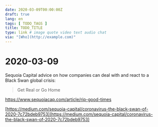 ```yaml
---
date: 2020-03-09T00:00:00Z
draft: true
lang: en
tags: [ TODO_TAGS ]
title: TODO_TITLE
type: link # image quote video text audio chat
via: "[Who](http://example.com)"
---
```



# 2020-03-09

Sequoia Capital advice on how companies can deal with and react to a Black Swan global crisis:

> Get Real or Go Home

https://www.sequoiacap.com/article/rip-good-times

[https://medium.com/sequoia-capital/coronavirus-the-black-swan-of-2020-7c72bdeb9753](https://medium.com/sequoia-capital/coronavirus-the-black-swan-of-2020-7c72bdeb9753)

